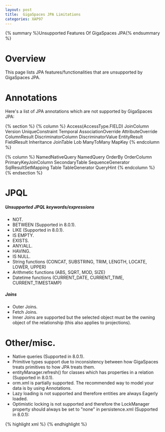 ```yaml
---
layout: post
title:  GigaSpaces JPA Limitations
categories: XAP97
---
```


{% summary %}Unsupported Features Of GigaSpaces JPA{% endsummary %}

# Overview

This page lists JPA features/functionalities that are unsupported by GigaSpaces JPA.

# Annotations

Here's a list of JPA annotations which are not supported by GigaSpaces JPA:

{% section %}
{% column %}
Access(AccessType.FIELD)
JoinColumn
Version
UniqueConstraint
Temporal
AssociationOverride
AttributeOverride
ColumnResult
DiscriminatorColumn
DiscriminatorValue
EntityResult
FieldResult
Inheritance
JoinTable
Lob
ManyToMany
MapKey
{% endcolumn %}

{% column %}
NamedNativeQuery
NamedQuery
OrderBy
OrderColumn
PrimaryKeyJoinColumn
SecondaryTable
SequenceGenerator
SqlResultSetMapping
Table
TableGenerator
QueryHint
{% endcolumn %}
{% endsection %}

# JPQL

##### Unsupported JPQL keywords/expressions

- NOT.
- BETWEEN (Supported in 8.0.1).
- LIKE (Supported in 8.0.1).
- IS EMPTY.
- EXISTS.
- ANY/ALL.
- HAVING.
- IS NULL.
- String functions (CONCAT, SUBSTRING, TRIM, LENGTH, LOCATE, LOWER, UPPER)
- Arithmetic functions (ABS, SQRT, MOD, SIZE)
- Datetime functions (CURRENT_DATE, CURRENT_TIME, CURRENT_TIMESTAMP)

##### Joins

- Outer Joins.
- Fetch Joins.
- Inner Joins are supported but the selected object must be the owning object of the relationship (this also applies to projections).

# Other/misc.

- Native queries (Supported in 8.0.1).
- Primitive types support due to inconsistency between how GigaSpaces treats primitives to how JPA treats them.
- entityManager.refresh() for classes which has properties in a relation (Supported in 8.0.1).
- orm.xml is partially supported. The recommended way to model your data is by using Annotations.
- Lazy loading is not supported and therefore entities are always Eagerly loaded.
- Optimistic locking is not supported and therefore the LockManager property should always be set to "none" in persistence.xml (Supported in 8.0.1):

{% highlight xml %}
  <property name="LockManager" value="none"/>
{% endhighlight %}

